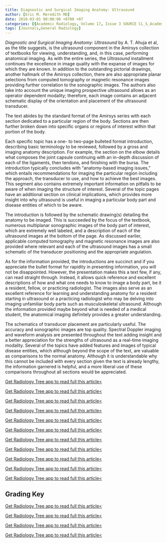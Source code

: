 ```yaml
---
title: Diagnostic and Surgical Imaging Anatomy: Ultrasound
author: [Eric M. Meredith MD]
date: 2010-03-01 00:00:00 +0700 +07
categories: [{Academic Radiology, Volume 17, Issue 3 SOURCE CL_S_AcademicRadiologyVolume17Issue3 1}]
tags: [Journals,General Radiology]
---
```

_Diagnostic and Surgical Imaging Anatomy: Ultrasound_ by A. T. Ahuja et al, as the title suggests, is the ultrasound component in the Amirsys collection of textbooks for viewing, understanding, and, in this case, performing anatomical imaging. As with the entire series, the _Ultrasound_ installment continues the excellence in image quality with the expanse of images for which they are known. In addition to the outstanding pictorial drawings, another hallmark of the Amirsys collection, there are also appropriate planar selections from computed tomography or magnetic resonance images providing further correlation to the sonographic images. The authors also take into account the unique imaging prospective ultrasound allows as an operator dependent modality; therefore, each image contains an adjacent schematic display of the orientation and placement of the ultrasound transducer.

The text abides by the standard format of the Amirsys series with each section dedicated to a particular region of the body. Sections are then further broken down into specific organs or regions of interest within that portion of the body.

Each specific topic has a one- to two-page bulleted format introduction, describing basic terminology to be reviewed, followed by a gross and imaging anatomy description. For example, the section on the elbow details what composes the joint capsule continuing with an in-depth discussion of each of the ligaments, then tendons, and finishing with the bursa. The introduction typically concludes with “anatomy-based imaging issues,” which entails recommendations for imaging the particular region including the approach, the transducer to use, and how to achieve the best images. This segment also contains extremely important information on pitfalls to be aware of when imaging the structure of interest. Several of the topic pages have an additional section on clinical implications, which provides more insight into why ultrasound is useful in imaging a particular body part and disease entities of which to be aware.

The introduction is followed by the schematic drawing(s) detailing the anatomy to be imaged. This is succeeded by the focus of the textbook, numerous multiplanar sonographic images of the body part of interest, which are extremely well labeled, and a description of each of the ultrasound images at the bottom of the page. As discussed earlier, applicable computed tomography and magnetic resonance images are also provided where relevant and each of the ultrasound images has a small schematic of the transducer positioning and the appropriate angulation.

As for the information provided, the introductions are succinct and if you appreciate the bullet format for rapidity in presenting information, you will not be disappointed. However, the presentation makes this a text few, if any, can read straight through. Instead, it allows quick reference and excellent descriptions of how and what one needs to know to image a body part, be it a resident, fellow, or practicing radiologist. The images also serve as an excellent reference for learning and understanding anatomy for a resident starting in ultrasound or a practicing radiologist who may be delving into imaging unfamiliar body parts such as musculoskeletal ultrasound. Although the information provided maybe beyond what is needed of a medical student, the anatomical imaging definitely provides a greater understanding.

The schematics of transducer placement are particularly useful. The accuracy and sonographic images are top quality. Spectral Doppler imaging and waveform analysis are presented throughout the text adding insight and a better appreciation for the strengths of ultrasound as a real-time imaging modality. Several of the topics have added features and images of typical disease entities, which although beyond the scope of the text, are valuable as comparisons to the normal anatomy. Although it is understandable why this cannot be included with every section given the text is already lengthy, the information garnered is helpful, and a more liberal use of these comparisons throughout all sections would be appreciated.

[Get Radiology Tree app to read full this article<](https://clinicalpub.com/app)

[Get Radiology Tree app to read full this article<](https://clinicalpub.com/app)

[Get Radiology Tree app to read full this article<](https://clinicalpub.com/app)

[Get Radiology Tree app to read full this article<](https://clinicalpub.com/app)

[Get Radiology Tree app to read full this article<](https://clinicalpub.com/app)

[Get Radiology Tree app to read full this article<](https://clinicalpub.com/app)

[Get Radiology Tree app to read full this article<](https://clinicalpub.com/app)

[Get Radiology Tree app to read full this article<](https://clinicalpub.com/app)

[Get Radiology Tree app to read full this article<](https://clinicalpub.com/app)

[Get Radiology Tree app to read full this article<](https://clinicalpub.com/app)

[Get Radiology Tree app to read full this article<](https://clinicalpub.com/app)

## Grading Key

[Get Radiology Tree app to read full this article<](https://clinicalpub.com/app)

[Get Radiology Tree app to read full this article<](https://clinicalpub.com/app)

[Get Radiology Tree app to read full this article<](https://clinicalpub.com/app)

[Get Radiology Tree app to read full this article<](https://clinicalpub.com/app)